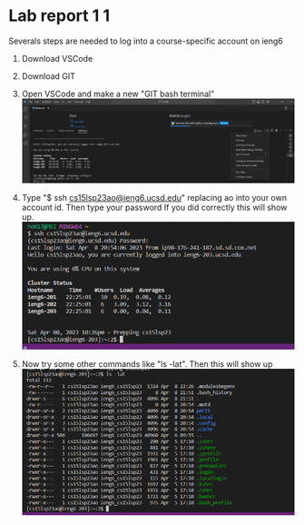 # Lab report 1 1

Severals steps are needed to log into a course-specific account on ieng6

1. Download VSCode
2. Download GIT
3. Open VSCode and make a new "GIT bash terminal" 
![Image](https://github.com/hojun01720/cse15l-lab-reports/blob/main/Screenshot%202023-04-08%20211501.png)

4. Type "$ ssh cs15lsp23ao@ieng6.ucsd.edu" replacing ao into your own account id. Then type your password
If you did correctly this will show up.
![Immage](https://github.com/hojun01720/cse15l-lab-reports/blob/main/Screenshot%202023-04-08%20222709.png)

5. Now try some other commands like "ls -lat". Then this will show up
![Image](https://github.com/hojun01720/cse15l-lab-reports/blob/main/Screenshot%202023-04-08%20223125.png)
